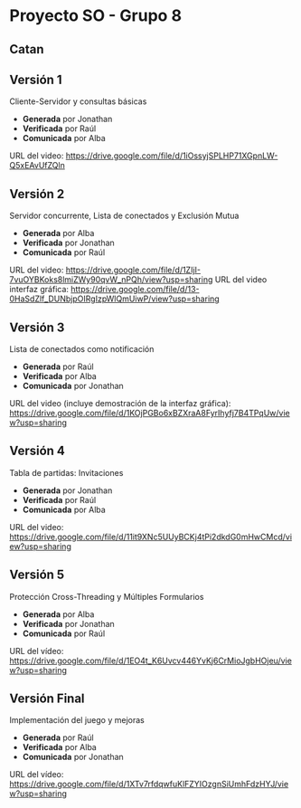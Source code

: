 # Proyecto SO - Grupo 8

## Catan

## Versión 1

Cliente-Servidor y consultas básicas
 * **Generada** por Jonathan
 * **Verificada** por Raúl
 * **Comunicada** por Alba

URL del video: https://drive.google.com/file/d/1iOssyjSPLHP71XGpnLW-Q5xEAvUfZQln

## Versión 2

Servidor concurrente, Lista de conectados y Exclusión Mutua
 * **Generada** por Alba
 * **Verificada** por Jonathan
 * **Comunicada** por Raúl

URL del video: https://drive.google.com/file/d/1ZIjI-7vuOYBKoks8lmiZWy90qvW_nPQh/view?usp=sharing
URL del video interfaz gráfica: https://drive.google.com/file/d/13-0HaSdZlf_DUNbjpOIRgIzpWlQmUiwP/view?usp=sharing

## Versión 3

Lista de conectados como notificación
 * **Generada** por Raúl
 * **Verificada** por Alba
 * **Comunicada** por Jonathan

URL del video (incluye demostración de la interfaz gráfica): https://drive.google.com/file/d/1KOjPGBo6xBZXraA8FyrIhyfj7B4TPqUw/view?usp=sharing

## Versión 4

Tabla de partidas: Invitaciones
 * **Generada** por Jonathan
 * **Verificada** por Raúl
 * **Comunicada** por Alba

URL del video: https://drive.google.com/file/d/11it9XNc5UUyBCKj4tPi2dkdG0mHwCMcd/view?usp=sharing

## Versión 5

Protección Cross-Threading y Múltiples Formularios
 * **Generada** por Alba
 * **Verificada** por Jonathan
 * **Comunicada** por Raúl

 URL del vídeo: https://drive.google.com/file/d/1EO4t_K6Uvcv446YvKj6CrMioJgbHOjeu/view?usp=sharing 

 ## Versión Final

 Implementación del juego y mejoras
  * **Generada** por Raúl
  * **Verificada** por Alba
  * **Comunicada** por Jonathan

URL del vídeo: https://drive.google.com/file/d/1XTv7rfdqwfuKlFZYIOzgnSiUmhFdzHYJ/view?usp=sharing
